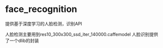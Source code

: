 # face_recognition

提供基于深度学习的人脸检测，识别API

人脸检测主要用到res10_300x300_ssd_iter_140000.caffemodel 
人脸识别提供了一个dlib的封装

